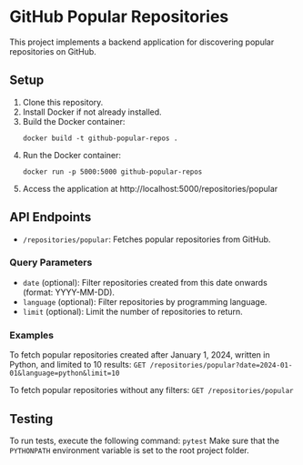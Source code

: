 # GitHub Popular Repositories

This project implements a backend application for discovering popular repositories on GitHub.

## Setup

1. Clone this repository.
2. Install Docker if not already installed.
3. Build the Docker container:
    ```
    docker build -t github-popular-repos .
    ```
4. Run the Docker container:
    ```
    docker run -p 5000:5000 github-popular-repos
    ```
5. Access the application at http://localhost:5000/repositories/popular

## API Endpoints

- `/repositories/popular`: Fetches popular repositories from GitHub.

### Query Parameters

- `date` (optional): Filter repositories created from this date onwards (format: YYYY-MM-DD).
- `language` (optional): Filter repositories by programming language.
- `limit` (optional): Limit the number of repositories to return.

### Examples

To fetch popular repositories created after January 1, 2024, written in Python, and limited to 10 results:
    ```
    GET /repositories/popular?date=2024-01-01&language=python&limit=10
    ```

To fetch popular repositories without any filters:
    ```
    GET /repositories/popular
    ```

## Testing

To run tests, execute the following command:
    ```
    pytest
    ```
Make sure that the `PYTHONPATH` environment variable is set to the root project folder.